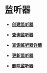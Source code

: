 # 监听器<a name="zh-cn_topic_0096561538"></a>

-   **[创建监听器](创建监听器-7.md)**  

-   **[查询监听器](查询监听器.md)**  

-   **[查询监听器详情](查询监听器详情-8.md)**  

-   **[更新监听器](更新监听器.md)**  

-   **[删除监听器](删除监听器-9.md)**  


